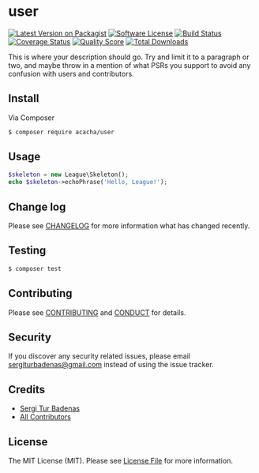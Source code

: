 # user

[![Latest Version on Packagist][ico-version]][link-packagist]
[![Software License][ico-license]](LICENSE.md)
[![Build Status][ico-travis]][link-travis]
[![Coverage Status][ico-scrutinizer]][link-scrutinizer]
[![Quality Score][ico-code-quality]][link-code-quality]
[![Total Downloads][ico-downloads]][link-downloads]

This is where your description should go. Try and limit it to a paragraph or two, and maybe throw in a mention of what
PSRs you support to avoid any confusion with users and contributors.

## Install

Via Composer

``` bash
$ composer require acacha/user
```

## Usage

``` php
$skeleton = new League\Skeleton();
echo $skeleton->echoPhrase('Hello, League!');
```

## Change log

Please see [CHANGELOG](CHANGELOG.md) for more information what has changed recently.

## Testing

``` bash
$ composer test
```

## Contributing

Please see [CONTRIBUTING](CONTRIBUTING.md) and [CONDUCT](CONDUCT.md) for details.

## Security

If you discover any security related issues, please email sergiturbadenas@gmail.com instead of using the issue tracker.

## Credits

- [Sergi Tur Badenas][link-author]
- [All Contributors][link-contributors]

## License

The MIT License (MIT). Please see [License File](LICENSE.md) for more information.

[ico-version]: https://img.shields.io/packagist/v/acacha/user.svg?style=flat-square
[ico-license]: https://img.shields.io/badge/license-MIT-brightgreen.svg?style=flat-square
[ico-travis]: https://img.shields.io/travis/acacha/user/master.svg?style=flat-square
[ico-scrutinizer]: https://img.shields.io/scrutinizer/coverage/g/acacha/user.svg?style=flat-square
[ico-code-quality]: https://img.shields.io/scrutinizer/g/acacha/user.svg?style=flat-square
[ico-downloads]: https://img.shields.io/packagist/dt/acacha/user.svg?style=flat-square

[link-packagist]: https://packagist.org/packages/acacha/user
[link-travis]: https://travis-ci.org/acacha/user
[link-scrutinizer]: https://scrutinizer-ci.com/g/acacha/user/code-structure
[link-code-quality]: https://scrutinizer-ci.com/g/acacha/user
[link-downloads]: https://packagist.org/packages/acacha/user
[link-author]: https://github.com/acacha
[link-contributors]: ../../contributors
